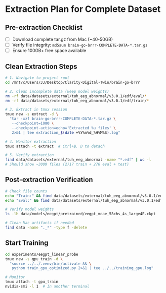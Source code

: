 # Extraction Plan for Complete Dataset

## Pre-extraction Checklist
- [ ] Download complete tar.gz from Mac (~40-50GB)
- [ ] Verify file integrity: `md5sum brain-go-brrr-COMPLETE-DATA-*.tar.gz`
- [ ] Ensure 100GB+ free space available

## Clean Extraction Steps

```bash
# 1. Navigate to project root
cd /mnt/c/Users/JJ/Desktop/Clarity-Digital-Twin/brain-go-brrr

# 2. Clean incomplete data (keep model weights)
rm -rf data/datasets/external/tuh_eeg_abnormal/v3.0.1/edf/eval/*
rm -rf data/datasets/external/tuh_eeg_abnormal/v3.0.1/edf/train/*

# 3. Extract in tmux session
tmux new -s extract -d \
  "tar -xzf brain-go-brrr-COMPLETE-DATA-*.tar.gz \
   --checkpoint=1000 \
   --checkpoint-action=echo='Extracted %u files' \
   2>&1 | tee extraction_$(date +%Y%m%d_%H%M%S).log"

# 4. Monitor extraction
tmux attach -t extract  # Ctrl+B, D to detach

# 5. Verify extraction
find data/datasets/external/tuh_eeg_abnormal -name "*.edf" | wc -l
# Should show ~3000 files (2717 train + 276 eval + test)
```

## Post-extraction Verification

```bash
# Check file counts
echo "Train:" && find data/datasets/external/tuh_eeg_abnormal/v3.0.1/edf/train -name "*.edf" | wc -l
echo "Eval:" && find data/datasets/external/tuh_eeg_abnormal/v3.0.1/edf/eval -name "*.edf" | wc -l

# Verify model weights
ls -lh data/models/eegpt/pretrained/eegpt_mcae_58chs_4s_large4E.ckpt

# Clean Mac artifacts if needed
find data -name "._*" -type f -delete
```

## Start Training

```bash
cd experiments/eegpt_linear_probe
tmux new -s gpu_train -d \
  "source ../../.venv/bin/activate && \
   python train_gpu_optimized.py 2>&1 | tee ../../training_gpu.log"

# Monitor
tmux attach -t gpu_train
nvidia-smi -l 1  # In another terminal
```